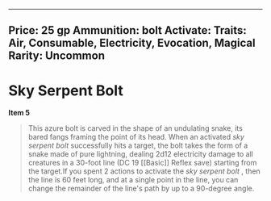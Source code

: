 
---
Price: 25 gp
Ammunition: bolt
Activate: 
Traits: Air, Consumable, Electricity, Evocation, Magical
Rarity: Uncommon
---

# Sky Serpent Bolt

**Item 5**

> This azure bolt is carved in the shape of an undulating snake, its bared fangs framing the point of its head. When an activated *sky serpent bolt* successfully hits a target, the bolt takes the form of a snake made of pure lightning, dealing 2d12 electricity damage to all creatures in a 30-foot line (DC 19 [[Basic]] Reflex save) starting from the target.If you spent 2 actions to activate the *sky serpent bolt* , then the line is 60 feet long, and at a single point in the line, you can change the remainder of the line's path by up to a 90-degree angle.
